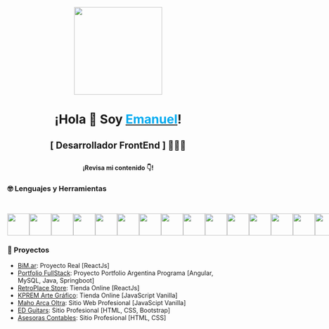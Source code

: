 <p align="center" width="350">
   <img align="center" width="200" src="https://i.ibb.co/1LG0MR7/logo-Foto2023.png" />
   <h1 align="center">¡Hola 👋 Soy 
   <a href="https://emanuelescudero.ar" target='_blank' rel='noopener noreferrer'>
         <span style="color:rgb(0, 171, 240)">Emanuel</span></a>!
   </h1>
   <h2 align="center">[ Desarrollador FrontEnd ] 👨🏻‍💻 <h2>
</p>

<h4 align="center">¡Revisa mi contenido 👇!</h4>

### 🤓 Lenguajes y Herramientas

<br />
<p style='display:flex;'>
   <img src='https://i.ibb.co/zHqNLgF/vsc.png' style='width: 50px;'/>
   <img src='https://i.ibb.co/VH4bp5Y/html.png' style='width: 50px;'/>
   <img src='https://i.ibb.co/mDNKpgM/css.png' style='width: 50px;'/>
   <img src='https://i.ibb.co/TmwQPdB/bootstrap.png' style='width: 50px;'/>
   <img src='https://i.ibb.co/7jV8nQy/sass-icon-130835.png' style='width: 50px;'/>
   <img src='https://i.ibb.co/TW6ChMh/js.png' style='width: 50px;'/>
   <img src='https://i.ibb.co/VNbg3FV/typescript.png' style='width: 50px;'/>
   <img src='https://i.ibb.co/CHZkf9M/reactjs.png' style='width: 50px;'/>
   <img src='https://i.ibb.co/rQpw3fM/angular.png' style='width: 50px;'/>
   <img src='https://i.ibb.co/mSRmnRV/mysql.png' style='width: 50px;'/>
   <img src='https://i.ibb.co/5ByKx1H/Git.png' style='width: 50px;'/>
   <img src='https://i.ibb.co/Lh8yP9R/seo.png' style='width: 50px;'/>
   <img src='https://i.ibb.co/NpF5Zxf/java.png' style='width: 50px;'/>
   <img src='https://i.ibb.co/JH1kwQB/springboot.png' style='width: 50px;'/>
   <img src='https://i.ibb.co/5v8sq3C/npm2.png' style='width: 50px;'/>
    <img src='https://i.ibb.co/nf2qtnw/ps2.png' style='width: 50px;'/>
</p>


### 📂 Proyectos
<ul>
   <li> <a href='https://bim.ar' target='_blank' rel='noopener noreferrer'> BiM.ar</a>: Proyecto Real [ReactJs]</li>
   <li> <a href='https://portfoliofrontargprog.web.app/' target='_blank' rel='noopener noreferrer'> Portfolio FullStack</a>: Proyecto Portfolio Argentina Programa [Angular, MySQL, Java, Springboot]</li>
   <li> <a href='https://retro-place-store.vercel.app/' target='_blank' rel='noopener noreferrer'> RetroPlace Store</a>: Tienda Online [ReactJs]</li>
   <li> <a href='https://escuderoemanuel.github.io/KPREM-ArteGrafico/' target='_blank' rel='noopener noreferrer'> KPREM Arte Gráfico</a>: Tienda Online [JavaScript Vanilla]</li>
   <li> <a href='https://escuderoemanuel.github.io/MahoArcaOltra/' target='_blank' rel='noopener noreferrer'> Maho Arca Oltra</a>: Sitio Web Profesional [JavaScipt Vanilla]</li>
   <li> <a href='https://escuderoemanuel.github.io/EDGuitars/' target='_blank' rel='noopener noreferrer'> ED Guitars</a>: Sitio Profesional [HTML, CSS, Bootstrap]</li>
   <li> <a href='https://escuderoemanuel.github.io/FC-AsesorasContables/' rel='noopener noreferrer'> Asesoras Contables</a>: Sitio Profesional [HTML, CSS]</li>

</ul>
<!--
**escuderoemanuel/escuderoemanuel** is a ✨ _special_ ✨ repository because its `README.md` (this file) appears on your GitHub profile.

Here are some ideas to get you started:

- 🔭 I’m currently working on ...
- 🌱 I’m currently learning ...
- 👯 I’m looking to collaborate on ...
- 🤔 I’m looking for help with ...
- 💬 Ask me about ...
- 📫 How to reach me: ...
- 😄 Pronouns: ...
- ⚡ Fun fact: ...
-->
